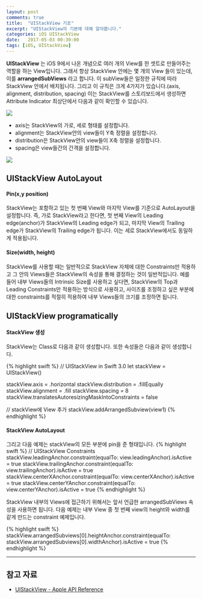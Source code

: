 ```yaml
---
layout: post
comments: true
title:  "UIStackView 기초"
excerpt: "UIStackView의 기본에 대해 알아봅니다."
categories: iOS UIStackView
date:   2017-05-03 00:30:00
tags: [iOS, UIStackView]
---
```


**UIStackView** 는 iOS 9에서 나온 개념으로 여러 개의 View를 한 셋트로 만들어주는 역할을 하는 View입니다. 그래서 항상 StackView 안에는 몇 개의 View 들이 있는데, 이를 **arrangedSubViews** 라고 합니다. 이 subView들은 일정한 규칙에 따라 StackView 안에서 배치됩니다. 그리고 이 규칙은 크게 4가지가 있습니다.(axis, alignment, distribution, spacing) 이는 StackView를 스토리보드에서 생성하면 Attribute Indicator 최상단에서 다음과 같이 확인할 수 있습니다.

<img src="https://dl.dropbox.com/s/mhbfbf5c88mi5jj/stackviewComponents.png">

- axis는 StackView의 가로, 세로 형태를 설정합니다.
- alignment는 StackView안의 view들이 Y축 정렬을 설정합니다.
- distribution은 StackView안의 view들이 X축 정렬을 설정합니다.
- spacing은 view들간의 간격을 설정합니다.

<img src="https://dl.dropbox.com/s/8kgt5zkpn4fnr3a/stackViewComponents2.png">

## UIStackView AutoLayout

#### Pin(x,y position)

StackView는 포함하고 있는 첫 번째 View와 마지막 View를 기준으로 AutoLayout을 설정합니다. 즉, 가로 StackView라고 한다면, 첫 번째 View의 Leading edge(anchor)가 StackView의 Leading edge가 되고, 마지막 View의 Trailing edge가 StackView의 Trailing edge가 됩니다. 이는 세로 StackView에서도 동일하게 적용됩니다.

#### Size(width, height)

StackView를 사용할 때는 일반적으로 StackView 자체에 대한 Constraints만 적용하고 그 안의 Views들은 StackView의 속성을 통해 결정하는 것이 일반적입니다. 예를 들어 내부 Views들의 Intrinsic Size를 사용하고 싶다면, StackView의 Top과 Leading Constraints만 적용하는 방식으로 사용하고, 사이즈를 조정하고 싶은 부분에 대한 constraints를 적절히 적용하여 내부 Views들의 크기를 조정하면 됩니다.

## UIStackView programatically

#### StackView 생성

StackView는 Class로 다음과 같이 생성합니다. 또한 속성들은 다음과 같이 생성합니다.

{% highlight swift %}
// UIStackView in Swift 3.0
let stackView = UIStackView()

stackView.axis = .horizontal
stackView.distribution = .fillEqually
stackView.alignment = .fill
stackView.spacing = 8
stackView.translatesAutoresizingMaskIntoConstraints = false

// stackView에 View 추가
stackView.addArrangedSubview(view1)
{% endhighlight %}

#### StackView AutoLayout

그리고 다음 예제는 stackView의 모든 부분에 pin을 준 형태입니다.
{% highlight swift %}
// UIStackView Constraints
stackView.leadingAnchor.constraint(equalTo: view.leadingAnchor).isActive = true
stackView.trailingAnchor.constraint(equalTo: view.trailingAnchor).isActive = true
stackView.centerXAnchor.constraint(equalTo: view.centerXAnchor).isActive = true
stackView.centerYAnchor.constraint(equalTo: view.centerYAnchor).isActive = true
{% endhighlight %}

StackView 내부의 Views에 접근하기 위해서는 앞서 언급한 arrangedSubViews 속성을 사용하면 됩니다. 다음 예제는 내부 View 중 첫 번째 view의 height와 width를 같게 만드는 constraint 예제입니다.

{% highlight swift %}
stackView.arrangedSubviews[0].heightAnchor.constraint(equalTo: stackView.arrangedSubviews[0].widthAnchor).isActive = true
{% endhighlight %}


-----

## 참고 자료
* [UIStackView - Apple API Reference](https://developer.apple.com/reference/uikit/uistackview)
